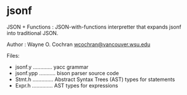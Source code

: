 jsonf 
=====

JSON + Functions : JSON-with-functions interpretter that expands jsonf into traditional JSON.

Author : Wayne O. Cochran wcochran@vancouver.wsu.edu

Files:
* jsonf.y ............. yacc grammar
* jsonf.ypp ........... bison parser source code
* Stmt.h .............. Abstract Syntax Trees (AST) types for statements
* Expr.h .............. AST types for expressions

